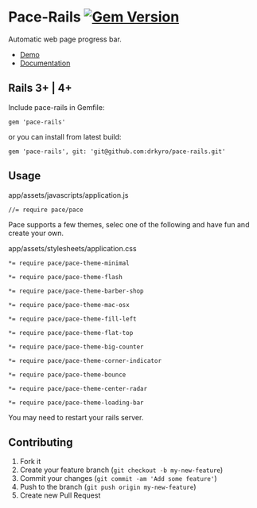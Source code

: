 # Pace-Rails [![Gem Version](https://badge.fury.io/rb/pace-rails.png)](http://badge.fury.io/rb/pace-rails)

Automatic web page progress bar.

-	[Demo](http://github.hubspot.com/pace/docs/welcome/)
-	[Documentation](http://github.hubspot.com/pace/)

## Rails 3+ | 4+

Include pace-rails in Gemfile:

    gem 'pace-rails'

or you can install from latest build:

    gem 'pace-rails', git: 'git@github.com:drkyro/pace-rails.git'

## Usage

app/assets/javascripts/application.js

	//= require pace/pace

Pace supports a few themes, selec one of the following and have fun and create your own.

app/assets/stylesheets/application.css

	*= require pace/pace-theme-minimal
	
	*= require pace/pace-theme-flash

	*= require pace/pace-theme-barber-shop

	*= require pace/pace-theme-mac-osx

	*= require pace/pace-theme-fill-left

	*= require pace/pace-theme-flat-top

	*= require pace/pace-theme-big-counter

	*= require pace/pace-theme-corner-indicator

	*= require pace/pace-theme-bounce

	*= require pace/pace-theme-center-radar

	*= require pace/pace-theme-loading-bar

You may need to restart your rails server.

## Contributing

1. Fork it
2. Create your feature branch (`git checkout -b my-new-feature`)
3. Commit your changes (`git commit -am 'Add some feature'`)
4. Push to the branch (`git push origin my-new-feature`)
5. Create new Pull Request
